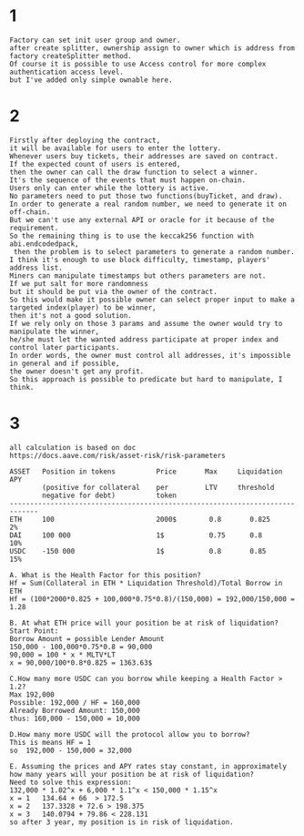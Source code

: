# 1
    Factory can set init user group and owner. 
    after create splitter, ownership assign to owner which is address from factory createSplitter method. 
    Of course it is possible to use Access control for more complex authentication access level. 
    but I've added only simple ownable here. 
# 2
    Firstly after deploying the contract, 
    it will be available for users to enter the lottery.
    Whenever users buy tickets, their addresses are saved on contract.
    If the expected count of users is entered, 
    then the owner can call the draw function to select a winner.
    It's the sequence of the events that must happen on-chain.
    Users only can enter while the lottery is active.
    No parameters need to put those two functions(buyTicket, and draw).
    In order to generate a real random number, we need to generate it on off-chain. 
    But we can't use any external API or oracle for it because of the requirement.
    So the remaining thing is to use the keccak256 function with abi.endcodedpack,
     then the problem is to select parameters to generate a random number.
    I think it's enough to use block difficulty, timestamp, players' address list.
    Miners can manipulate timestamps but others parameters are not.
    If we put salt for more randomness 
    but it should be put via the owner of the contract. 
    So this would make it possible owner can select proper input to make a 
    targeted index(player) to be winner, 
    then it's not a good solution.
    If we rely only on those 3 params and assume the owner would try to manipulate the winner, 
    he/she must let the wanted address participate at proper index and control later participants.
    In order words, the owner must control all addresses, it's impossible in general and if possible, 
    the owner doesn't get any profit.
    So this approach is possible to predicate but hard to manipulate, I think.

# 3
    all calculation is based on doc
    https://docs.aave.com/risk/asset-risk/risk-parameters

    ASSET   Position in tokens          Price       Max     Liquidation     APY
            (positive for collateral    per         LTV     threshold
            negative for debt)          token
    -----------------------------------------------------------------------------
    ETH     100                         2000$        0.8       0.825         2%
    DAI     100 000                     1$           0.75      0.8           10%
    USDC    -150 000                    1$           0.8       0.85          15%

    A. What is the Health Factor for this position?
    Hf = Sum(Collateral in ETH * Liquidation Threshold)/Total Borrow in ETH
    Hf = (100*2000*0.825 + 100,000*0.75*0.8)/(150,000) = 192,000/150,000 = 1.28

    B. At what ETH price will your position be at risk of liquidation?
    Start Point:
    Borrow Amount = possible Lender Amount
    150,000 - 100,000*0.75*0.8 = 90,000
    90,000 = 100 * x * MLTV*LT
    x = 90,000/100*0.8*0.825 = 1363.63$

    C.How many more USDC can you borrow while keeping a Health Factor > 1.2?
    Max 192,000
    Possible: 192,000 / HF = 160,000
    Already Borrowed Amount: 150,000
    thus: 160,000 - 150,000 = 10,000

    D.How many more USDC will the protocol allow you to borrow?
    This is means HF = 1
    so  192,000 - 150,000 = 32,000

    E. Assuming the prices and APY rates stay constant, in approximately how many years will your position be at risk of liquidation?
    Need to solve this expression:
    132,000 * 1.02^x + 6,000 * 1.1^x < 150,000 * 1.15^x
    x = 1   134.64 + 66  > 172.5
    x = 2   137.3328 + 72.6 > 198.375
    x = 3   140.0794 + 79.86 < 228.131
    so after 3 year, my position is in risk of liquidation. 



